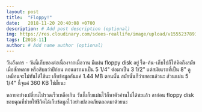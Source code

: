 ```yaml
---
layout: post
title:  "Floppy!"
date:   2018-11-20 20:40:08 +0700
description: # Add post description (optional)
img: https://res.cloudinary.com/sdees-reallife/image/upload/v1555237893/IMG_20181120_154746105.jpg # Add image post (optional)
tags: [2018-11]
author: # Add name author (optional)
---
```

วันอังคาร - วันนี้เก็บของต่อเนื่องจากเมื่อวาน มีแผ่น floppy disk อยู่ รื้อ-ค้น-เก็บไปก็ให้คิดถึงสมัยเมื่อสักหลาย หรือสิบกว่าปีก่อน ตอนแรกมาเป็น 5 1/4" ต่อมาเป็น 3 1/2" แต่สมัยแรกที่เป็น 8" ดูเหมือนจะไม่ทันได้ใช้นะ เก็บข้อมูลกันแค่ 1.44 MB ตอนนั้น สมัยนั้นก็ว่าเยอะแล้วนะ ส่วนแผ่น 5 1/4" นี่จุแค่ 360 KB ใช่มั๊ยนะ

หลายอย่างเปลี่ยนไปรวดเร็วเหลือเกิน วันนี้เก็บแผ่นไว้ก็หาตัวอ่านไม่ได้ซะแล้ว ลาก่อน floppy disk ขอบคุณที่ช่วยให้ชีวิตได้เก็บข้อมูลไว้อย่างปลอดภัยตลอดมาด้วยนะ
